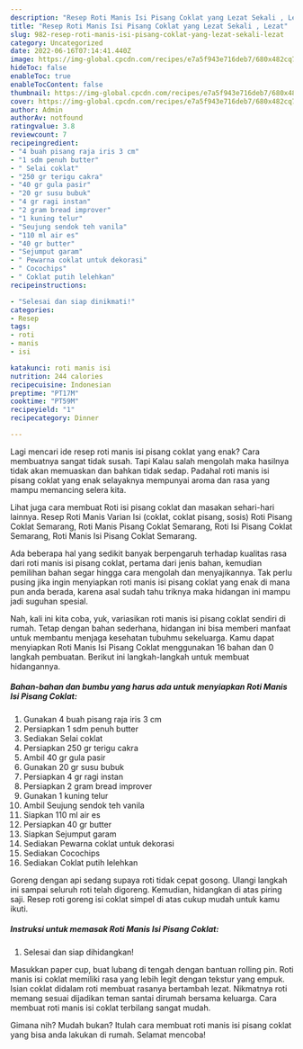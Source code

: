 ```yaml
---
description: "Resep Roti Manis Isi Pisang Coklat yang Lezat Sekali , Lezat"
title: "Resep Roti Manis Isi Pisang Coklat yang Lezat Sekali , Lezat"
slug: 982-resep-roti-manis-isi-pisang-coklat-yang-lezat-sekali-lezat
category: Uncategorized
date: 2022-06-16T07:14:41.440Z
image: https://img-global.cpcdn.com/recipes/e7a5f943e716deb7/680x482cq70/roti-manis-isi-pisang-coklat-foto-resep-utama.jpg
hideToc: false
enableToc: true
enableTocContent: false
thumbnail: https://img-global.cpcdn.com/recipes/e7a5f943e716deb7/680x482cq70/roti-manis-isi-pisang-coklat-foto-resep-utama.jpg
cover: https://img-global.cpcdn.com/recipes/e7a5f943e716deb7/680x482cq70/roti-manis-isi-pisang-coklat-foto-resep-utama.jpg
author: Admin
authorAv: notfound
ratingvalue: 3.8
reviewcount: 7
recipeingredient:
- "4 buah pisang raja iris 3 cm"
- "1 sdm penuh butter"
- " Selai coklat"
- "250 gr terigu cakra"
- "40 gr gula pasir"
- "20 gr susu bubuk"
- "4 gr ragi instan"
- "2 gram bread improver"
- "1 kuning telur"
- "Seujung sendok teh vanila"
- "110 ml air es"
- "40 gr butter"
- "Sejumput garam"
- " Pewarna coklat untuk dekorasi"
- " Cocochips"
- " Coklat putih lelehkan"
recipeinstructions:

- "Selesai dan siap dinikmati!"
categories:
- Resep
tags:
- roti
- manis
- isi

katakunci: roti manis isi 
nutrition: 244 calories
recipecuisine: Indonesian
preptime: "PT17M"
cooktime: "PT59M"
recipeyield: "1"
recipecategory: Dinner

---
```



Lagi mencari ide resep roti manis isi pisang coklat yang enak? Cara membuatnya sangat tidak susah. Tapi Kalau salah mengolah maka hasilnya tidak akan memuaskan dan bahkan tidak sedap. Padahal roti manis isi pisang coklat yang enak selayaknya mempunyai aroma dan rasa yang mampu memancing selera kita.


Lihat juga cara membuat Roti isi pisang coklat dan masakan sehari-hari lainnya. Resep Roti Manis Varian Isi (coklat, coklat pisang, sosis) Roti Pisang Coklat Semarang, Roti Manis Pisang Coklat Semarang, Roti Isi Pisang Coklat Semarang, Roti Manis Isi Pisang Coklat Semarang.

Ada beberapa hal yang sedikit banyak berpengaruh terhadap kualitas rasa dari roti manis isi pisang coklat, pertama dari jenis bahan, kemudian pemilihan bahan segar hingga cara mengolah dan menyajikannya. Tak perlu pusing jika ingin menyiapkan roti manis isi pisang coklat yang enak di mana pun anda berada, karena asal sudah tahu triknya maka hidangan ini mampu jadi suguhan spesial.


Nah, kali ini kita coba, yuk, variasikan roti manis isi pisang coklat sendiri di rumah. Tetap dengan bahan sederhana, hidangan ini bisa memberi manfaat untuk membantu menjaga kesehatan tubuhmu sekeluarga. Kamu dapat menyiapkan Roti Manis Isi Pisang Coklat menggunakan 16 bahan dan 0 langkah pembuatan. Berikut ini langkah-langkah untuk membuat hidangannya.

<!--inarticleads1-->

##### Bahan-bahan dan bumbu yang harus ada untuk menyiapkan Roti Manis Isi Pisang Coklat:

1. Gunakan 4 buah pisang raja iris 3 cm
1. Persiapkan 1 sdm penuh butter
1. Sediakan  Selai coklat
1. Persiapkan 250 gr terigu cakra
1. Ambil 40 gr gula pasir
1. Gunakan 20 gr susu bubuk
1. Persiapkan 4 gr ragi instan
1. Persiapkan 2 gram bread improver
1. Gunakan 1 kuning telur
1. Ambil Seujung sendok teh vanila
1. Siapkan 110 ml air es
1. Persiapkan 40 gr butter
1. Siapkan Sejumput garam
1. Sediakan  Pewarna coklat untuk dekorasi
1. Sediakan  Cocochips
1. Sediakan  Coklat putih lelehkan


Goreng dengan api sedang supaya roti tidak cepat gosong. Ulangi langkah ini sampai seluruh roti telah digoreng. Kemudian, hidangkan di atas piring saji. Resep roti goreng isi coklat simpel di atas cukup mudah untuk kamu ikuti. 

<!--inarticleads2-->

##### Instruksi untuk memasak Roti Manis Isi Pisang Coklat:


1. Selesai dan siap dihidangkan!

Masukkan paper cup, buat lubang di tengah dengan bantuan rolling pin. Roti manis isi coklat memiliki rasa yang lebih legit dengan tekstur yang empuk. Isian coklat didalam roti membuat rasanya bertambah lezat. Nikmatnya roti memang sesuai dijadikan teman santai dirumah bersama keluarga. Cara membuat roti manis isi coklat terbilang sangat mudah. 

Gimana nih? Mudah bukan? Itulah cara membuat roti manis isi pisang coklat yang bisa anda lakukan di rumah. Selamat mencoba!
